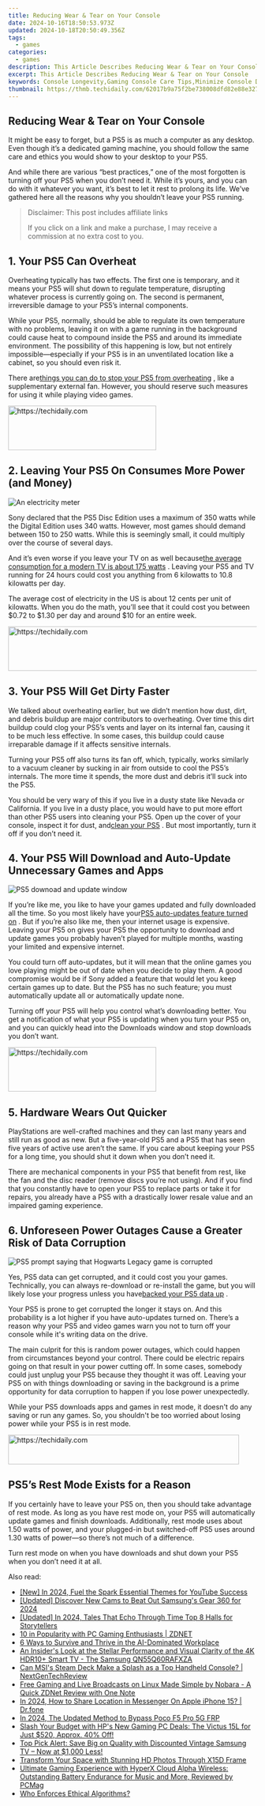 ```yaml
---
title: Reducing Wear & Tear on Your Console
date: 2024-10-16T18:50:53.973Z
updated: 2024-10-18T20:50:49.356Z
tags:
  - games
categories:
  - games
description: This Article Describes Reducing Wear & Tear on Your Console
excerpt: This Article Describes Reducing Wear & Tear on Your Console
keywords: Console Longevity,Gaming Console Care Tips,Minimize Console Degradation,Prevent Gaming System Breakdown,Extend Console Life Cycle,Consolidate Console Health Strategies,Console Durability Enhancement
thumbnail: https://thmb.techidaily.com/62017b9a75f2be738008dfd82e88e32736119212be885f48835d0be5b0d3459a.jpg
---
```


## Reducing Wear & Tear on Your Console

 It might be easy to forget, but a PS5 is as much a computer as any desktop. Even though it’s a dedicated gaming machine, you should follow the same care and ethics you would show to your desktop to your PS5.

 And while there are various “best practices,” one of the most forgotten is turning off your PS5 when you don’t need it. While it’s yours, and you can do with it whatever you want, it’s best to let it rest to prolong its life. We’ve gathered here all the reasons why you shouldn’t leave your PS5 running.

>  Disclaimer: This post includes affiliate links
>
>  If you click on a link and make a purchase, I may receive a commission at no extra cost to you.
>

## 1\. Your PS5 Can Overheat

 Overheating typically has two effects. The first one is temporary, and it means your PS5 will shut down to regulate temperature, disrupting whatever process is currently going on. The second is permanent, irreversible damage to your PS5’s internal components.

 While your PS5, normally, should be able to regulate its own temperature with no problems, leaving it on with a game running in the background could cause heat to compound inside the PS5 and around its immediate environment. The possibility of this happening is low, but not entirely impossible—especially if your PS5 is in an unventilated location like a cabinet, so you should even risk it.

 There are[things you can do to stop your PS5 from overheating](https://www.makeuseof.com/how-to-stop-ps5-overheating/) , like a supplementary external fan. However, you should reserve such measures for using it while playing video games.

<!-- affiliate ads begin -->
<a href="https://aligracehair.sjv.io/c/5597632/1915825/19272" target="_top" id="1915825">
  <img src="//a.impactradius-go.com/display-ad/19272-1915825" border="0" alt="https://techidaily.com" width="300" height="90"/>
</a>
<img height="0" width="0" src="https://aligracehair.sjv.io/i/5597632/1915825/19272" style="position:absolute;visibility:hidden;" border="0" />
<!-- affiliate ads end -->

## 2\. Leaving Your PS5 On Consumes More Power (and Money)

![An electricity meter](https://static1.makeuseofimages.com/wordpress/wp-content/uploads/2022/10/power-consumption-of-tvs-101.jpg)

 Sony declared that the PS5 Disc Edition uses a maximum of 350 watts while the Digital Edition uses 340 watts. However, most games should demand between 150 to 250 watts. While this is seemingly small, it could multiply over the course of several days.

 And it’s even worse if you leave your TV on as well because[the average consumption for a modern TV is about 175 watts](https://www.makeuseof.com/how-many-watts-does-a-tv-use-how-much-costs-to-watch/) . Leaving your PS5 and TV running for 24 hours could cost you anything from 6 kilowatts to 10.8 kilowatts per day.

 The average cost of electricity in the US is about 12 cents per unit of kilowatts. When you do the math, you’ll see that it could cost you between $0.72 to $1.30 per day and around $10 for an entire week.

<!-- affiliate ads begin -->
<a href="https://appsumo.8odi.net/c/5597632/2130890/7443" target="_top" id="2130890">
  <img src="//a.impactradius-go.com/display-ad/7443-2130890" border="0" alt="https://techidaily.com" width="728" height="90"/>
</a>
<img height="0" width="0" src="https://appsumo.8odi.net/i/5597632/2130890/7443" style="position:absolute;visibility:hidden;" border="0" />
<!-- affiliate ads end -->

## 3\. Your PS5 Will Get Dirty Faster

 We talked about overheating earlier, but we didn’t mention how dust, dirt, and debris buildup are major contributors to overheating. Over time this dirt buildup could clog your PS5’s vents and layer on its internal fan, causing it to be much less effective. In some cases, this buildup could cause irreparable damage if it affects sensitive internals.

 Turning your PS5 off also turns its fan off, which, typically, works similarly to a vacuum cleaner by sucking in air from outside to cool the PS5’s internals. The more time it spends, the more dust and debris it’ll suck into the PS5.

 You should be very wary of this if you live in a dusty state like Nevada or California. If you live in a dusty place, you would have to put more effort than other PS5 users into cleaning your PS5\. Open up the cover of your console, inspect it for dust, and[clean your PS5](https://www.makeuseof.com/how-to-clean-ps5-console-controller/) . But most importantly, turn it off if you don’t need it.

## 4\. Your PS5 Will Download and Auto-Update Unnecessary Games and Apps

![PS5 downoad and update window](https://static1.makeuseofimages.com/wordpress/wp-content/uploads/2023/07/ps5-downoad-and-update-window.JPG)

 If you’re like me, you like to have your games updated and fully downloaded all the time. So you most likely have your[PS5 auto-updates feature turned on](https://www.makeuseof.com/how-to-enable-ps5-auto-updates/) . But if you’re also like me, then your internet usage is expensive. Leaving your PS5 on gives your PS5 the opportunity to download and update games you probably haven’t played for multiple months, wasting your limited and expensive internet.

 You could turn off auto-updates, but it will mean that the online games you love playing might be out of date when you decide to play them. A good compromise would be if Sony added a feature that would let you keep certain games up to date. But the PS5 has no such feature; you must automatically update all or automatically update none.

 Turning off your PS5 will help you control what’s downloading better. You get a notification of what your PS5 is updating when you turn your PS5 on, and you can quickly head into the Downloads window and stop downloads you don’t want.

<!-- affiliate ads begin -->
<a href="https://aligracehair.sjv.io/c/5597632/1886044/19272" target="_top" id="1886044">
  <img src="//a.impactradius-go.com/display-ad/19272-1886044" border="0" alt="https://techidaily.com" width="300" height="90"/>
</a>
<img height="0" width="0" src="https://aligracehair.sjv.io/i/5597632/1886044/19272" style="position:absolute;visibility:hidden;" border="0" />
<!-- affiliate ads end -->

## 5\. Hardware Wears Out Quicker

 PlayStations are well-crafted machines and they can last many years and still run as good as new. But a five-year-old PS5 and a PS5 that has seen five years of active use aren’t the same. If you care about keeping your PS5 for a long time, you should shut it down when you don’t need it.

 There are mechanical components in your PS5 that benefit from rest, like the fan and the disc reader (remove discs you’re not using). And if you find that you constantly have to open your PS5 to replace parts or take it for repairs, you already have a PS5 with a drastically lower resale value and an impaired gaming experience.

## 6\. Unforeseen Power Outages Cause a Greater Risk of Data Corruption

![PS5 prompt saying that Hogwarts Legacy game is corrupted](https://static1.makeuseofimages.com/wordpress/wp-content/uploads/2023/07/ps5-prompt-saying-that-hogwarts-legacy-game-is-corrupted.JPG)

 Yes, PS5 data can get corrupted, and it could cost you your games. Technically, you can always re-download or re-install the game, but you will likely lose your progress unless you have[backed your PS5 data up](https://www.makeuseof.com/how-to-back-up-data-ps5/) .

 Your PS5 is prone to get corrupted the longer it stays on. And this probability is a lot higher if you have auto-updates turned on. There’s a reason why your PS5 and video games warn you not to turn off your console while it's writing data on the drive.

 The main culprit for this is random power outages, which could happen from circumstances beyond your control. There could be electric repairs going on that result in your power cutting off. In some cases, somebody could just unplug your PS5 because they thought it was off. Leaving your PS5 on with things downloading or saving in the background is a prime opportunity for data corruption to happen if you lose power unexpectedly.

 While your PS5 downloads apps and games in rest mode, it doesn't do any saving or run any games. So, you shouldn't be too worried about losing power while your PS5 is in rest mode.

<!-- affiliate ads begin -->
<a href="https://review-au.sjv.io/c/5597632/2098703/14409" target="_top" id="2098703">
  <img src="//a.impactradius-go.com/display-ad/14409-2098703" border="0" alt="https://techidaily.com" width="468" height="60"/>
</a>
<img height="0" width="0" src="https://review-au.sjv.io/i/5597632/2098703/14409" style="position:absolute;visibility:hidden;" border="0" />
<!-- affiliate ads end -->

## PS5’s Rest Mode Exists for a Reason

 If you certainly have to leave your PS5 on, then you should take advantage of rest mode. As long as you have rest mode on, your PS5 will automatically update games and finish downloads. Additionally, rest mode uses about 1.50 watts of power, and your plugged-in but switched-off PS5 uses around 1.30 watts of power—so there’s not much of a difference.

 Turn rest mode on when you have downloads and shut down your PS5 when you don’t need it at all.

<ins class="adsbygoogle"
     style="display:block"
     data-ad-format="autorelaxed"
     data-ad-client="ca-pub-7571918770474297"
     data-ad-slot="1223367746"></ins>

<ins class="adsbygoogle"
     style="display:block"
     data-ad-client="ca-pub-7571918770474297"
     data-ad-slot="8358498916"
     data-ad-format="auto"
     data-full-width-responsive="true"></ins>

<span class="atpl-alsoreadstyle">Also read:</span>
<div><ul>
<li><a href="https://eaxpv-info.techidaily.com/new-in-2024-fuel-the-spark-essential-themes-for-youtube-success/"><u>[New] In 2024, Fuel the Spark Essential Themes for YouTube Success</u></a></li>
<li><a href="https://fox-cloud.techidaily.com/updated-discover-new-cams-to-beat-out-samsungs-gear-360-for-2024/"><u>[Updated] Discover New Cams to Beat Out Samsung's Gear 360 for 2024</u></a></li>
<li><a href="https://fox-access.techidaily.com/updated-in-2024-tales-that-echo-through-time-top-8-halls-for-storytellers/"><u>[Updated] In 2024, Tales That Echo Through Time Top 8 Halls for Storytellers</u></a></li>
<li><a href="https://games-able.techidaily.com/10-in-popularity-with-pc-gaming-enthusiasts-zdnet/"><u>10 in Popularity with PC Gaming Enthusiasts | ZDNET</u></a></li>
<li><a href="https://tech-savvy.techidaily.com/6-ways-to-survive-and-thrive-in-the-ai-dominated-workplace/"><u>6 Ways to Survive and Thrive in the AI-Dominated Workplace</u></a></li>
<li><a href="https://buynow-reviews.techidaily.com/an-insiders-look-at-the-stellar-performance-and-visual-clarity-of-the-4k-hdr10plus-smart-tv-the-samsung-qn55q60rafxza/"><u>An Insider's Look at the Stellar Performance and Visual Clarity of the 4K HDR10+ Smart TV - The Samsung QN55Q60RAFXZA</u></a></li>
<li><a href="https://games-able.techidaily.com/can-msis-steam-deck-make-a-splash-as-a-top-handheld-console-nextgentechreview/"><u>Can MSI's Steam Deck Make a Splash as a Top Handheld Console? | NextGenTechReview</u></a></li>
<li><a href="https://games-able.techidaily.com/free-gaming-and-live-broadcasts-on-linux-made-simple-by-nobara-a-quick-zdnet-review-with-one-note/"><u>Free Gaming and Live Broadcasts on Linux Made Simple by Nobara - A Quick ZDNet Review with One Note</u></a></li>
<li><a href="https://review-topics.techidaily.com/in-2024-how-to-share-location-in-messenger-on-apple-iphone-15-drfone-by-drfone-virtual-ios/"><u>In 2024, How to Share Location in Messenger On Apple iPhone 15? | Dr.fone</u></a></li>
<li><a href="https://android-frp.techidaily.com/in-2024-the-updated-method-to-bypass-poco-f5-pro-5g-frp-by-drfone-android/"><u>In 2024, The Updated Method to Bypass Poco F5 Pro 5G FRP</u></a></li>
<li><a href="https://games-able.techidaily.com/slash-your-budget-with-hps-new-gaming-pc-deals-the-victus-15l-for-just-520-approx-40-off/"><u>Slash Your Budget with HP's New Gaming PC Deals: The Victus 15L for Just $520, Approx. 40% Off!</u></a></li>
<li><a href="https://games-able.techidaily.com/top-pick-alert-save-big-on-quality-with-discounted-vintage-samsung-tv-now-at-1000-less/"><u>Top Pick Alert: Save Big on Quality with Discounted Vintage Samsung TV – Now at $1,000 Less!</u></a></li>
<li><a href="https://buynow-info.techidaily.com/transform-your-space-with-stunning-hd-photos-through-x15d-frame/"><u>Transform Your Space with Stunning HD Photos Through X15D Frame</u></a></li>
<li><a href="https://games-able.techidaily.com/ultimate-gaming-experience-with-hyperx-cloud-alpha-wireless-outstanding-battery-endurance-for-music-and-more-reviewed-by-pcmag/"><u>Ultimate Gaming Experience with HyperX Cloud Alpha Wireless: Outstanding Battery Endurance for Music and More, Reviewed by PCMag</u></a></li>
<li><a href="https://tech-savvy.techidaily.com/who-enforces-ethical-algorithms/"><u>Who Enforces Ethical Algorithms?</u></a></li>
</ul></div>

